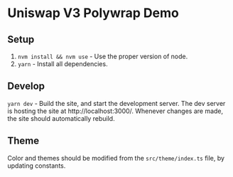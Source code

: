# Uniswap V3 Polywrap Demo

## Setup
1. `nvm install && nvm use` - Use the proper version of node.
1. `yarn` - Install all dependencies.

## Develop
`yarn dev` - Build the site, and start the development server. The dev server is hosting the site at http://localhost:3000/. Whenever changes are made, the site should automatically rebuild.

## Theme 

Color and themes should be modified from the `src/theme/index.ts` file, by updating constants.
